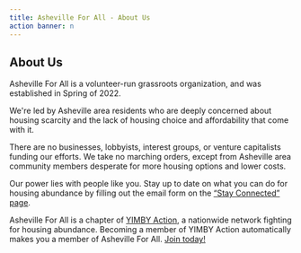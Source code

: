 ```yaml
---
title: Asheville For All - About Us
action banner: n
---
```


## About Us

Asheville For All is a volunteer-run grassroots organization, and was established in Spring of 2022.
    
We're led by Asheville area residents who are deeply concerned about housing scarcity and the lack of housing choice and affordability that come with it.

There are no businesses, lobbyists, interest groups, or venture capitalists funding our efforts. We take no marching orders, except from Asheville area community members desperate for more housing options and lower costs.

Our power lies with people like you. Stay up to date on what you can do for housing abundance by filling out the email form on the [“Stay Connected” page](stay-connected.html).

Asheville For All is a chapter of [YIMBY Action](https://yimbyaction.org), a nationwide network fighting for housing abundance. Becoming a member of YIMBY Action automatically makes you a member of Asheville For All. [Join today!](join.html)